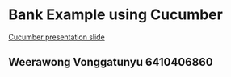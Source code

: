# Bank Example using Cucumber

[Cucumber presentation slide](https://github.com/ladyusa/cucumber-atm/blob/master/cucumber.pdf)

## Weerawong Vonggatunyu 6410406860

